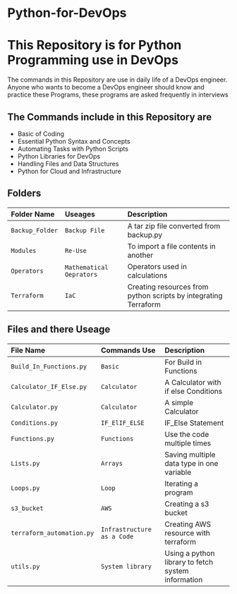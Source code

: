 # Python-for-DevOps


# This Repository is for Python Programming use in DevOps 

The commands in this Repository are use in daily life of a DevOps engineer. Anyone who wants to become a DevOps engineer should know and practice these Programs, these programs are asked frequently in interviews


## The Commands include in this Repository are

- Basic of Coding
- Essential Python Syntax and Concepts
- Automating Tasks with Python Scripts
- Python Libraries for DevOps
- Handling Files and Data Structures
- Python for Cloud and Infrastructure

## Folders

#### 

| Folder Name | Useages     | Description                       |
| :-------- | :------- | :-------------------------------- |
| `Backup_Folder` | `Backup File ` | A tar zip file converted from backup.py |
| `Modules` | `Re-Use` | To import a file contents in another |
| `Operators` | `Mathematical Oeprators` | Operators used in calculations |
| `Terraform` | `IaC` | Creating resources from python scripts by integrating Terraform |

## Files and there Useage

#### 

| File Name | Commands Use     | Description                       |
| :-------- | :------- | :-------------------------------- |
| `Build_In_Functions.py` | `Basic ` | For Build in Functions |
| `Calculator_IF_Else.py` | `Calculator` | A Calculator with if else Conditions |
| `Calculator.py` | `Calculator` | A simple Calculator |
| `Conditions.py` | `IF_ElIF_ELSE` | IF_Else Statement |
| `Functions.py` | `Functions` | Use the code multiple times |
| `Lists.py` | `Arrays` |  Saving multiple data type in one variable  |
| `Loops.py` | `Loop` | Iterating a program |
| `s3_bucket` | `AWS` | Creating a s3 bucket |
| `terraform_automation.py` | `Infrastructure as a Code` | Creating AWS resource with terraform |
| `utils.py` | `System library` | Using a python library to fetch system information |






